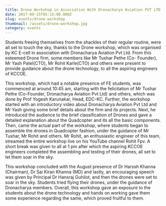```yaml
---
title: Drone Workshop in Association With Dronacharya Aviation PVT LTD
date: 2017-09-15T05:15:00.000Z
slug: events/drone-workshop
thumbnail: /assets/drone-workshop.jpg
category: events
---
```

Students freeing themselves from the shackles of their regular routine, were all set to touch the sky, thanks to the Drone workshop, which was organised by KC E-cell in association with Dronacharya Aviation Pvt Ltd. From this esteemed Drone firm, some members like Mr Tushar Pethe (Co- Founder), Mr Yash Patel(CTO), Mr Rohit Karle(CTO) and others were present to provide guidance about the drone technology, to all the aspiring engineers of KCCOE.

This workshop, which had a notable presence of FE students, was commenced at around 10:45 am, starting with the felicitation of Mr Tushar Pethe (Co-Founder, Dronacharya Aviation Pvt Ltd) and others, which was done by Prof Yogesh Karunakar, Head, EDC-KC. Further, the workshop started with an introductory video about Dronacharya Aviation Pvt Ltd and Mr Yash giving some brief details about the firm and its projects. Next, he introduced the audience to the brief classification of Drones and gave a detailed explanation about the Quadcopter and its all the basic components. Then, came the actual part of the workshop, where students began to assemble the drones in Quadcopter fashion, under the guidance of Mr Tushar, Mr Rohit and others. Mr Rohit, an enthusiastic engineer of this team, streamed the entire workshop live on his YouTube channel Rohit Fpv. A short break was given to all at 1 pm after which the aspiring KCCOE engineers completed the assembling and testing of their drones, all set to let them soar in the sky.

This workshop concluded with the August presence of Dr Harssh Khanna (Chairman), Dr Sai Kiran Khanna (MD) and lastly, an encouraging speech was given by Principal Dr Hansraj Guhilot, and then the drones were set to soar in the sky. Students tried flying their drones, under the guidance of Dronacharya members. Overall, this workshop gave an exposure to the students about the drone technology and hands on working gave them some experience regarding the same, which proved fruitful to them.
